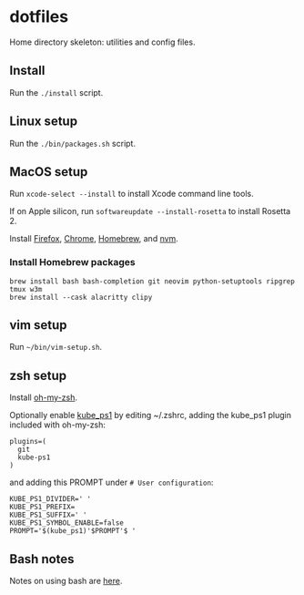 # dotfiles
Home directory skeleton: utilities and config files.

## Install
Run the `./install` script.

## Linux setup
Run the `./bin/packages.sh` script.

## MacOS setup
Run `xcode-select --install` to install Xcode command line tools.

If on Apple silicon, run `softwareupdate --install-rosetta` to install Rosetta 2.

Install
[Firefox](https://www.mozilla.org),
[Chrome](https://www.google.com/chrome/),
[Homebrew](https://brew.sh/), and
[nvm](https://github.com/nvm-sh/nvm).

### Install Homebrew packages
```
brew install bash bash-completion git neovim python-setuptools ripgrep tmux w3m
brew install --cask alacritty clipy
```

## vim setup
Run `~/bin/vim-setup.sh`.

## zsh setup
Install [oh-my-zsh](https://ohmyz.sh/#install).

Optionally enable
[kube\_ps1](https://github.com/jonmosco/kube-ps1)
by editing ~/.zshrc, adding the kube\_ps1 plugin included with oh-my-zsh:

```
plugins=(
  git
  kube-ps1
)
```

and adding this PROMPT under `# User configuration`:

```
KUBE_PS1_DIVIDER=' '
KUBE_PS1_PREFIX=
KUBE_PS1_SUFFIX=' '
KUBE_PS1_SYMBOL_ENABLE=false
PROMPT='$(kube_ps1)'$PROMPT'$ '
```

## Bash notes
Notes on using bash are [here](bash.md).
